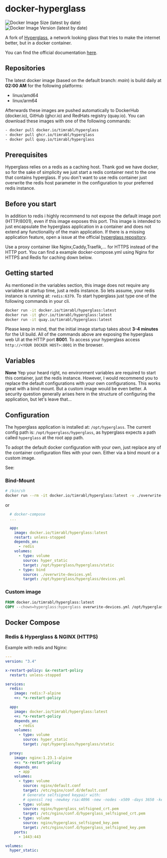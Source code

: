 # docker-hyperglass

![Docker Image Size (latest by date)](https://img.shields.io/docker/image-size/timrabl/hyperglass)
![Docker Image Version (latest by date)](https://img.shields.io/docker/v/timrabl/hyperglass?sort=date)

A fork of [Hyperglass](https://github.com/thatmattlove/hyperglass), a network looking glass that tries to make the internet better, but in a docker container.

You can find the official documentation [here](https://hyperglass.dev).

## Repositories

The latest docker image (based on the default branch: _main_) is build daily at **02:00 AM** for the following platforms:

- linux/amd64
- linux/arm64

Afterwards these images are pushed automatically to DockerHub (docker.io), GitHub (ghcr.io) and RedHats registry (quay.io).
You can download these images with one of the following commands:

```sh
- docker pull docker.io/timrabl/hyperglass
- docker pull ghcr.io/timrabl/hyperglass
- docker pull quay.io/timrabl/hyperglass
```

## Prerequisites

Hyperglass relies on a redis as a caching host. Thank god we have docker, so for the sake of simplicity we just start a redis container next to the one that contains hyperglass.
If you don't want to use redis container just overwrite the redis host parameter in the configuration to your preferred redis instance.

## Before you start

In addition to redis i highly recommend to not expose the default image port (HTTP/8001), even if this image exposes this port.
This image is intended to just encapsulate the hyperglass application in a container and does not extend any functionality of the main application.
If there is a missing application feature, open a issue at the official [hyperglass repository](https://github.com/thatmattlove/hyperglass/issues).

Use a proxy container like Nginx,Caddy,Traefik,... for HTTPS instead of the HTTP port.
You can find a example docker-compose.yml using Nginx for HTTPS and Redis for caching down below.

## Getting started

As mentioned in the variables section, this image does not require any variables at startup time, just a redis instance.
So lets assume, your redis instance is running at: `redis:6379`.
To start hyperglass just type one of the following commands in your cli.

```bash
docker run -it docker.io/timrabl/hyperglass:latest
docker run -it ghcr.io/timrabl/hyperglass:latest
docker run -it quay.io/timrabl/hyperglass:latest
```

Please keep in mind, that the initial image startup takes about **3-4 minutes** for the UI build.
All of the commands above are exposing the hyperglass web UI at the HTTP port **8001**.
To access your hyperglass access `http://<YOUR DOCKER HOST>:8001` in the browser.

## Variables

**None**
Yep your heard right, no environment variables are required to start this container, just the redis instance. However, I would recommend you to replace the default configurations with your own configurations. This works great with a bind mount. But a custom image would be even better. A security question generally arises here in the structure of configuring the application, but let's leave that...

## Configuration

The hyperglass application is installed at: `/opt/hyperglass`.
The current config path is: `/opt/hyperglass/hyperglass`, as hyperglass expects a path called `hyperglass` at the root app path.

To adopt the default docker configuration with your own, just replace any of the container configuration files with your own.
Either via a bind mount or a custom image.

See:

### Bind-Mount

```sh
# /bin/sh
docker run --rm -it docker.io/timrabl/hyperglass:latest -v ./overwrite-devices.yml:/opt/hyperglass/hyperglass/devices.yml
```

or

```yaml
  # docker-compose
  ...

  app:
    image: docker.io/timrabl/hyperglass:latest
    restart: unless-stopped
    depends_on:
      - redis
    volumes:
      - type: volume
        source: hyper_static
        target: /opt/hyperglass/hyperglass/static
      - type: bind
        source: ./overwrite-devices.yml
        target: /opt/hyperglass/hyperglass/devices.yml
```

### Custom image

```Dockerfile
FROM docker.io/timrabl/hyperglass:latest
COPY --chown=hyperglass:hyperglass overwrite-devices.yml /opt/hyperglass/hyperglass/devices.yml
```


## Docker Compose

### Redis & Hyperglass & NGINX (HTTPS)

Example with redis and Nginx:

```yaml
---
version: "3.4"

x-restart-policy: &x-restart-policy
  restart: unless-stopped

services:
  redis:
    image: redis:7-alpine
    <<: *x-restart-policy

  app:
    image: docker.io/timrabl/hyperglass:latest
    <<: *x-restart-policy
    depends_on:
      - redis
    volumes:
      - type: volume
        source: hyper_static
        target: /opt/hyperglass/hyperglass/static

  proxy:
    image: nginx:1.23.1-alpine
    <<: *x-restart-policy
    depends_on:
      - app
    volumes:
      - type: volume
        source: nginx/default.conf
        target: /etc/nginx/conf.d/default.conf
        # Generate selfsigned keypair with:
        # openssl req -newkey rsa:4096 -new -nodes -x509 -days 3650 -keyout hyperglass_selfsigned_key.pem -out hyperglass_selfsigned_crt.pem -subj "/C=DE/ST=Bavaria/L=Rosenheim/CN=localhost"
      - type: volume
        source: nginx/hyperglass_selfsigned_crt.pem
        target: /etc/nginx/conf.d/hyperglass_selfsigned_crt.pem
      - type: volume
        source: nginx/hyperglass_selfsigned_key.pem
        target: /etc/nginx/conf.d/hyperglass_selfsigned_key.pem
    ports:
      - 1443:443

volumes:
  hyper_static:
```
